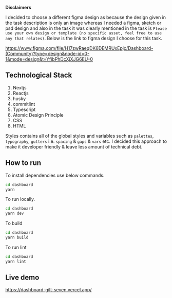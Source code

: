 **Disclaimers**

I decided to choose a different figma design as because the design given in the task description is only an image whereas I needed a figma, sketch or psd design and also in the task it was clearly mentioned in the task is `Please use your own design or template (no specific asset, feel free to use any that relates)`. Below is the link to figma design I choose for this task.

https://www.figma.com/file/H17zwRaeqDK6DEMRUxEpjc/Dashboard-(Community)?type=design&node-id=0-1&mode=design&t=YfibPhDcXjXJG6EU-0

## Technological Stack

1. Nextjs
2. Reactjs
3. husky
4. commitlint
5. Typescript
6. Atomic Design Principle
7. CSS
8. HTML

Styles contains all of the global styles and variables such as `palettes`, `typography`, `gutters` i.e. `spacing` & `gaps` & `vars` etc. I decided this approach to make it developer friendly & leave less amount of technical debt.

## How to run

To install dependencies use below commands.

```bash
cd dashboard
yarn
```

To run locally.

```bash
cd dashboard
yarn dev
```

To build

```bash
cd dashboard
yarn build
```

To run lint

```bash
cd dashboard
yarn lint
```

## Live demo

https://dashboard-gilt-seven.vercel.app/
